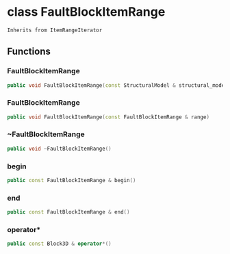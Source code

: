 # class FaultBlockItemRange

```cpp
Inherits from ItemRangeIterator
```

## Functions

### FaultBlockItemRange

```cpp
public void FaultBlockItemRange(const StructuralModel & structural_model, const FaultBlock3D & fault_block)
```

### FaultBlockItemRange

```cpp
public void FaultBlockItemRange(const FaultBlockItemRange & range)
```

### ~FaultBlockItemRange

```cpp
public void ~FaultBlockItemRange()
```

### begin

```cpp
public const FaultBlockItemRange & begin()
```

### end

```cpp
public const FaultBlockItemRange & end()
```

### operator\*

```cpp
public const Block3D & operator*()
```
